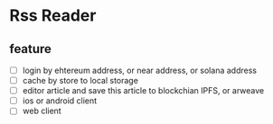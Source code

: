 # Rss Reader


## feature

- [ ] login by ehtereum address, or near address, or solana address
- [ ] cache by store to local storage
- [ ] editor article and save this article to blockchian IPFS, or arweave
- [ ] ios or android client
- [ ] web client
